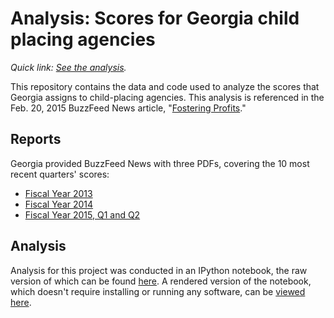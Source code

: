 # Analysis: Scores for Georgia child placing agencies

*Quick link: [See the analysis](http://nbviewer.ipython.org/github/buzzfeednews/2015-02-georgia-cpa-scores/blob/master/notebooks/georgia-cpa-scores.ipynb).*

This repository contains the data and code used to analyze the scores that Georgia assigns to child-placing agencies. This analysis is referenced in the Feb. 20, 2015 BuzzFeed News article, "[Fostering Profits](http://buzzfeed.com/aramroston/fostering-profits)."

## Reports

Georgia provided BuzzFeed News with three PDFs, covering the 10 most recent quarters' scores:

- [Fiscal Year 2013](https://github.com/BuzzFeedNews/2015-02-georgia-cpa-scores/blob/master/reports/RBWO_FY2013_Provider_Profile_Guide.pdf?raw=true)
- [Fiscal Year 2014](https://github.com/BuzzFeedNews/2015-02-georgia-cpa-scores/blob/master/reports/RBWO_FY2014_Provider_Profile_Guide.pdf?raw=true)
- [Fiscal Year 2015, Q1 and Q2](https://github.com/BuzzFeedNews/2015-02-georgia-cpa-scores/blob/master/reports/RBWO_FY2015_Provider_Profile_Guide.pdf?raw=true)

## Analysis

Analysis for this project was conducted in an IPython notebook, the raw version of which can be found [here](notebooks/georgia-cpa-scores.ipynb). A rendered version of the notebook, which doesn't require installing or running any software, can be [viewed here](http://nbviewer.ipython.org/github/buzzfeednews/2015-02-georgia-cpa-scores/blob/master/notebooks/georgia-cpa-scores.ipynb).
